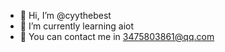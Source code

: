 - 👋 Hi, I’m @cyythebest
- 🌱 I’m currently learning aiot
- 👀 You can contact me in 3475803861@qq.com
<!---
cyythebest/cyythebest is a ✨ special ✨ repository because its `README.md` (this file) appears on your GitHub profile.
You can click the Preview link to take a look at your changes.
--->
